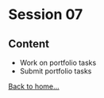 # Session 07

## Content

- Work on portfolio tasks
- Submit portfolio tasks

[Back to home...](../ReadMe.md)
